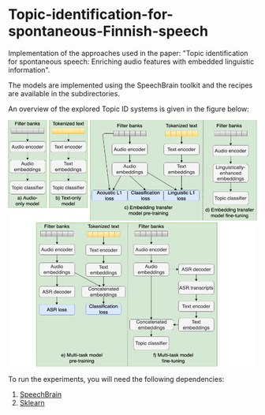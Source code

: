 # Topic-identification-for-spontaneous-Finnish-speech

Implementation of the approaches used in the paper: "Topic identification for spontaneous speech: Enriching audio features with embedded linguistic information".

The models are implemented using the SpeechBrain toolkit and the recipes are available in the subdirectories.

An overview of the explored Topic ID systems is given in the figure below:

<img src="topic_id_systems.png" width="600" height="500">

To run the experiments, you will need the following dependencies:
1. [SpeechBrain](https://speechbrain.github.io)
2. [Sklearn](https://scikit-learn.org/stable/)
